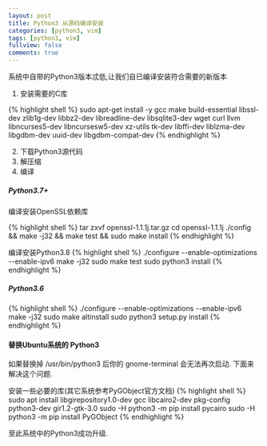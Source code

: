```yaml
---
layout: post
title: Python3 从源码编译安装
categories: [python3, vim]
tags: [python3, vim]
fullview: false
comments: true
---
```


系统中自带的Python3版本忒低,让我们自已编译安装符合需要的新版本

1. 安装需要的C库

{% highlight shell %}
sudo apt-get install -y gcc make build-essential libssl-dev zlib1g-dev libbz2-dev libreadline-dev libsqlite3-dev wget curl llvm libncurses5-dev libncursesw5-dev xz-utils tk-dev libffi-dev liblzma-dev libgdbm-dev uuid-dev libgdbm-compat-dev
{% endhighlight %}

2. 下载Python3源代码
3. 解压缩
4. 编译

##### Python3.7+
编译安装OpenSSL依赖库

{% highlight shell %}
tar zxvf openssl-1.1.1j.tar.gz
cd openssl-1.1.1j
./config && make -j32 && make test && sudo make install
{% endhighlight %}

编译安装Python3.8
{% highlight shell %}
./configure --enable-optimizations --enable-ipv6
make -j32
sudo make test
sudo python3 install
{% endhighlight %}

##### Python3.6
{% highlight shell %}
./configure --enable-optimizations --enable-ipv6
make -j32
sudo make altinstall
sudo python3 setup.py install
{% endhighlight %}


#### 替换Ubuntu系统的 Python3

如果替换掉 /usr/bin/python3 后你的 gnome-terminal 会无法再次启动. 下面来解决这个问题.

安装一些必要的库(其它系统参考PyGObject官方文档)
{% highlight shell %}
sudo apt install libgirepository1.0-dev gcc libcairo2-dev pkg-config python3-dev gir1.2-gtk-3.0
sudo -H python3 -m pip install pycairo
sudo -H python3 -m pip install PyGObject
{% endhighlight %}

至此系统中的Python3成功升级.
